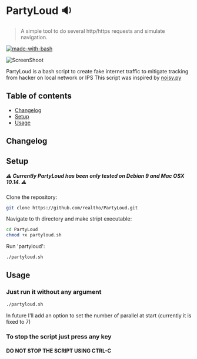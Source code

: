 # PartyLoud :sound:
> A simple tool to do several http/https requests and simulate navigation.

[![made-with-bash](https://img.shields.io/badge/Made%20with-Bash-1f425f.svg)](https://www.gnu.org/software/bash/)

![ScreenShoot](https://i.imgur.com/cn1eEFs.png
)

PartyLoud is a bash script to create fake internet traffic
to mitigate tracking from hacker on local network or IPS
This script was inspired by [noisy.py](https://github.com/1tayH/noisy "noisy.py")

## Table of contents

* [Changelog](#changelog)
* [Setup](#setup)
* [Usage](#usage)

## Changelog



## Setup

##### :warning: Currently PartyLoud has been only tested on Debian 9 and Mac OSX 10.14. :warning:

Clone the repository:
```sh
git clone https://github.com/realtho/PartyLoud.git
```
Navigate to th directory and make stript executable:
```sh
cd PartyLoud
chmod +x partyloud.sh
```
Run 'partyloud':
```sh
./partyloud.sh
```

## Usage

### Just run it without any argument

```sh
./partyloud.sh
```

In future I'll add an option to set the number of parallel at start
(currently it is fixed to 7)

### To stop the script just press any key
#### DO NOT STOP THE SCRIPT USING CTRL-C
